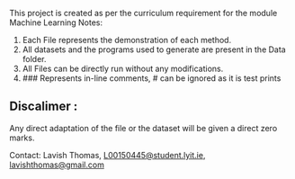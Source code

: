 This project is created as per the curriculum requirement for the module Machine Learning
Notes:
1.	Each File represents the demonstration of each method.
2.	All datasets and the programs used to generate are present in the Data folder.
3.	All Files can be directly run without any modifications.
4.	\### Represents in-line comments, # can be ignored as it is test prints

## Discalimer :
Any direct adaptation of the file or the dataset will be given a direct zero marks. 

Contact:
Lavish Thomas,
L00150445@student.lyit.ie,
lavishthomas@gmail.com
